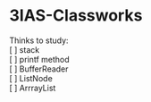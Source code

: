 # 3IAS-Classworks

Thinks to study: <br/>
[ ] stack <br/>
[ ] printf method <br/>
[ ] BufferReader <br/>
[ ] ListNode <br/>
[ ] ArrrayList
